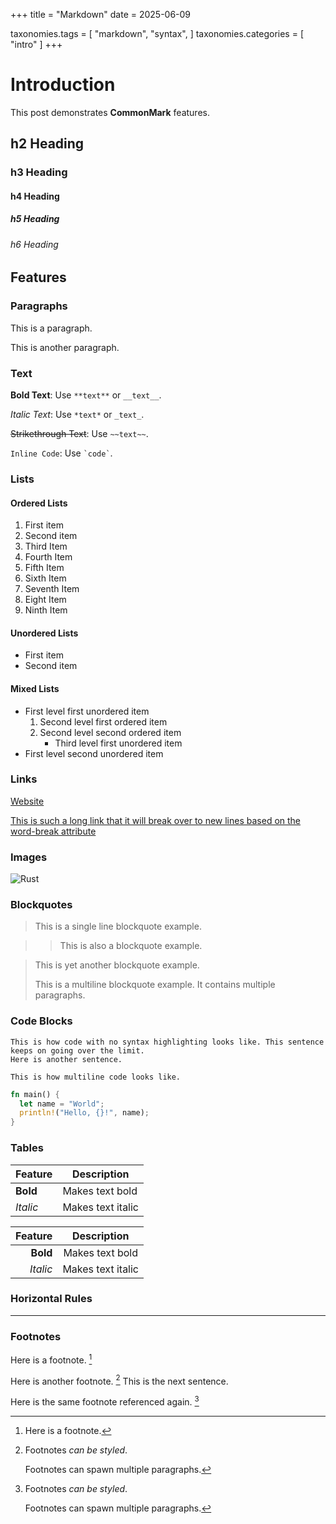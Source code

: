 +++
title = "Markdown"
date = 2025-06-09

taxonomies.tags = [
  "markdown",
  "syntax",
]
taxonomies.categories = [
  "intro"
]
+++

# Introduction

This post demonstrates **CommonMark** features.

## h2 Heading

### h3 Heading

#### h4 Heading

##### h5 Heading

###### h6 Heading

## Features

### Paragraphs

This is a paragraph.

This is another paragraph.

### Text

**Bold Text**: Use `**text**` or `__text__`.

_Italic Text_: Use `*text*` or `_text_`.

~~Strikethrough Text~~: Use `~~text~~`.

`Inline Code`: Use `` `code` ``.

### Lists

#### Ordered Lists

1. First item
2. Second item
3. Third Item
4. Fourth Item
5. Fifth Item
6. Sixth Item
7. Seventh Item
8. Eight Item
9. Ninth Item

#### Unordered Lists

- First item
- Second item

#### Mixed Lists

- First level first unordered item
  1. Second level first ordered item
  2. Second level second ordered item
     - Third level first unordered item
- First level second unordered item

### Links

[Website](https://www.example.com)

[This is such a long link that it will break over to new lines based on the word-break attribute](https:/www.example.com)

### Images

![Rust](/posts/rust.png)

### Blockquotes

> This is a single line blockquote example.

> > This is also a blockquote example.

> This is yet another blockquote example.
>
> This is a multiline blockquote example. It contains multiple paragraphs.

### Code Blocks

```text
This is how code with no syntax highlighting looks like. This sentence keeps on going over the limit.
Here is another sentence.

This is how multiline code looks like.
```

```rust
fn main() {
  let name = "World";
  println!("Hello, {}!", name);
}
```

### Tables

| Feature  | Description       |
| -------- | ----------------- |
| **Bold** | Makes text bold   |
| _Italic_ | Makes text italic |

|  Feature |    Description    |
| -------: | :---------------: |
| **Bold** |  Makes text bold  |
| _Italic_ | Makes text italic |

### Horizontal Rules

---

### Footnotes

Here is a footnote. [^1]

Here is another footnote. [^2] This is the next sentence.

Here is the same footnote referenced again. [^2]

[^1]: Here is a footnote.

[^2]: Footnotes _can be styled_.

    Footnotes can spawn multiple paragraphs.
